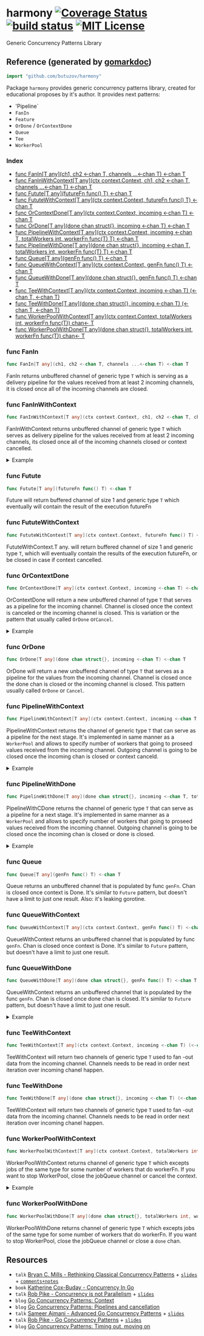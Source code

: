 # harmony  [![Coverage Status](https://coveralls.io/repos/github/butuzov/harmony/badge.svg?t=1njyDt)](https://coveralls.io/github/butuzov/harmony) [![build status](https://github.com/butuzov/harmony/actions/workflows/main.yaml/badge.svg?branch=main)]() [![MIT License](http://img.shields.io/badge/license-MIT-blue.svg)](http://www.opensource.org/licenses/MIT)

Generic Concurrency Patterns Library

## Reference (generated by [gomarkdoc](<https://github.com/princjef/gomarkdoc>))

<!-- You can Edit Content above this comment --->
<!-- Start --->
```go
import "github.com/butuzov/harmony"
```

Package `harmony` provides generic concurrency patterns library, created for educational proposes by it's author. It provides next patterns: 
- 'Pipeline` 
- `FanIn` 
- `Feature` 
- `OrDone` / `OrContextDone` 
- `Queue` 
- `Tee` 
- `WorkerPool`

### Index

- [func FanIn[T any](ch1, ch2 <-chan T, channels ...<-chan T) <-chan T](<#func-fanin>)
- [func FanInWithContext[T any](ctx context.Context, ch1, ch2 <-chan T, channels ...<-chan T) <-chan T](<#func-faninwithcontext>)
- [func Futute[T any](futureFn func() T) <-chan T](<#func-futute>)
- [func FututeWithContext[T any](ctx context.Context, futureFn func() T) <-chan T](<#func-fututewithcontext>)
- [func OrContextDone[T any](ctx context.Context, incoming <-chan T) <-chan T](<#func-orcontextdone>)
- [func OrDone[T any](done chan struct{}, incoming <-chan T) <-chan T](<#func-ordone>)
- [func PipelineWithContext[T any](ctx context.Context, incoming <-chan T, totalWorkers int, workerFn func(T) T) <-chan T](<#func-pipelinewithcontext>)
- [func PipelineWithDone[T any](done chan struct{}, incoming <-chan T, totalWorkers int, workerFn func(T) T) <-chan T](<#func-pipelinewithdone>)
- [func Queue[T any](genFn func() T) <-chan T](<#func-queue>)
- [func QueueWithContext[T any](ctx context.Context, genFn func() T) <-chan T](<#func-queuewithcontext>)
- [func QueueWithDone[T any](done chan struct{}, genFn func() T) <-chan T](<#func-queuewithdone>)
- [func TeeWithContext[T any](ctx context.Context, incoming <-chan T) (<-chan T, <-chan T)](<#func-teewithcontext>)
- [func TeeWithDone[T any](done chan struct{}, incoming <-chan T) (<-chan T, <-chan T)](<#func-teewithdone>)
- [func WorkerPoolWithContext[T any](ctx context.Context, totalWorkers int, workerFn func(T)) chan<- T](<#func-workerpoolwithcontext>)
- [func WorkerPoolWithDone[T any](done chan struct{}, totalWorkers int, workerFn func(T)) chan<- T](<#func-workerpoolwithdone>)


### func FanIn

```go
func FanIn[T any](ch1, ch2 <-chan T, channels ...<-chan T) <-chan T
```

FanIn returns unbuffered channel of generic type `T` which is serving as a delivery pipeline for the values received from at least 2 incoming channels, it is closed once all of the incoming channels are closed.

### func FanInWithContext

```go
func FanInWithContext[T any](ctx context.Context, ch1, ch2 <-chan T, channels ...<-chan T) <-chan T
```

FanInWithContext returns unbuffered channel of generic type `T` which serves as delivery pipeline for the values received from at least 2 incoming channels, its closed once all of the incoming channels closed or context cancelled.

<details><summary>Example</summary>
<p>

```go
package main

import (
	"context"
	"fmt"
	"github.com/butuzov/harmony"
	"sync"
	"time"
)

func main() {
	ch1 := make(chan int)
	ch2 := make(chan int)

	// Context going to timeout in 70 milliseconds.
	ctx, cancel := context.WithTimeout(context.Background(), 70*time.Millisecond)
	defer cancel()

	ch := harmony.FanInWithContext(ctx, ch1, ch2)

	wg := sync.WaitGroup{}
	wg.Add(1)
	go func() {
		defer wg.Done()
		defer close(ch1)

		for i := 0; i < 5; i++ {
			ch1 <- i
			time.Sleep(10 * time.Millisecond)
		}
	}()

	go func() {
		wg.Wait()
		defer close(ch2)

		for i := 5; i <= 10; i++ {
			ch2 <- i
			time.Sleep(10 * time.Millisecond)
		}
	}()

	var res []int
	done := make(chan struct{})
	go func() {
		defer close(done)

		for v := range ch {
			res = append(res, v)
		}
	}()

	<-done
	fmt.Println(res)
}
```

#### Output

```
[0 1 2 3 4 5 6]
```

</p>
</details>

### func Futute

```go
func Futute[T any](futureFn func() T) <-chan T
```

Future will return buffered channel of size 1 and generic type `T` which eventually will contain the result of the execution futureFn

### func FututeWithContext

```go
func FututeWithContext[T any](ctx context.Context, futureFn func() T) <-chan T
```

FututeWithContext.T any. will return buffered channel of size 1 and generic type `T`, which will eventually contain the results of the execution futureFn, or be closed in case if context cancelled.

### func OrContextDone

```go
func OrContextDone[T any](ctx context.Context, incoming <-chan T) <-chan T
```

OrContextDone will return a new unbuffered channel of type `T` that serves as a pipeline for the incoming channel. Channel is closed once the context is canceled or the incoming channel is closed. This is variation or the pattern that usually called `OrDone` or`Cancel`.

<details><summary>Example</summary>
<p>

```go
package main

import (
	"fmt"
	"github.com/butuzov/harmony"
	"time"
)

func main() {
	var (
		done     = make(chan struct{})
		incoming = make(chan int)
		outgoing = harmony.OrDone(done, incoming)
		results  []int
	)

	time.AfterFunc(5*time.Nanosecond, func() { close(done) })

	// producer
	go func() {
		defer close(incoming)
		for i := 1; i < 100; i++ {
			time.Sleep(time.Millisecond)
			incoming <- i
		}
	}()

	// consumer
	for val := range outgoing {
		results = append(results, val)
		// We going to cancel execution once we reach any number devisable by 7
	}

	<-done

	fmt.Println(results)
}
```

</p>
</details>

### func OrDone

```go
func OrDone[T any](done chan struct{}, incoming <-chan T) <-chan T
```

OrDone will return a new unbuffered channel of type `T` that serves as a pipeline for the values from the incoming channel. Channel is closed once the done chan is closed or the incoming channel is closed. This pattern usually called `OrDone` or `Cancel`.

### func PipelineWithContext

```go
func PipelineWithContext[T any](ctx context.Context, incoming <-chan T, totalWorkers int, workerFn func(T) T) <-chan T
```

PipelineWithContext returns the channel of generic type `T` that can serve as a pipeline for the next stage. It's implemented in same manner as a `WorkerPool` and allows to specify number of workers that going to proseed values received from the incoming channel. Outgoing channel is going to be closed once the incoming chan is closed or context canceld.

<details><summary>Example</summary>
<p>

```go
package main

import (
	"context"
	"fmt"
	"github.com/butuzov/harmony"
	"sort"
)

func main() {
	lim := 10

	seedCh := func() <-chan int {
		ch := make(chan int)

		go func() {
			defer close(ch)

			for i := 0; i <= lim; i++ {
				ch <- i
			}
		}()

		return ch
	}()

	ctx := context.Background()

	var pipe <-chan int

	// we starting many subWorkers because we don't care about order of results
	// read from the pipe.
	pipe = seedCh
	// does nothing
	pipe = harmony.PipelineWithContext(ctx, pipe, 2, func(n int) int { return n })
	// does multiplication
	pipe = harmony.PipelineWithContext(ctx, pipe, 3, func(n int) int { return n * 2 })
	// does addition
	pipe = harmony.PipelineWithContext(ctx, pipe, 3, func(n int) int { return n + 2 })

	result := []int{}
	for val := range pipe {
		result = append(result, val)
	}

	sort.Ints(result)
	fmt.Printf("%v", result)
}
```

#### Output

```
[2 4 6 8 10 12 14 16 18 20 22]
```

</p>
</details>

### func PipelineWithDone

```go
func PipelineWithDone[T any](done chan struct{}, incoming <-chan T, totalWorkers int, workerFn func(T) T) <-chan T
```

PipelineWithCDone returns the channel of generic type `T` that can serve as a pipeline for a next stage. It's implemented in same manner as a `WorkerPool` and allows to specify number of workers that going to proseed values received from the incoming channel. Outgoing channel is going to be closed once the incoming chan is closed or done is closed.

<details><summary>Example</summary>
<p>

```go
package main

import (
	"fmt"
	"github.com/butuzov/harmony"
	"sort"
)

func main() {
	lim := 10

	seedCh := func() <-chan int {
		ch := make(chan int)

		go func() {
			defer close(ch)

			for i := 0; i <= lim; i++ {
				ch <- i
			}
		}()

		return ch
	}()

	done := make(chan struct{})
	defer close(done)

	var pipe <-chan int

	// we starting many subWorkers because we don't care about order of results
	// read from the pipe.
	pipe = seedCh
	// does nothing
	pipe = harmony.PipelineWithDone(done, pipe, 2, func(n int) int { return n })
	// does multiplication
	pipe = harmony.PipelineWithDone(done, pipe, 3, func(n int) int { return n * 2 })
	// does addition
	pipe = harmony.PipelineWithDone(done, pipe, 3, func(n int) int { return n + 2 })

	result := []int{}
	for val := range pipe {
		result = append(result, val)
	}

	sort.Ints(result)
	fmt.Printf("%v", result)
}
```

#### Output

```
[2 4 6 8 10 12 14 16 18 20 22]
```

</p>
</details>

### func Queue

```go
func Queue[T any](genFn func() T) <-chan T
```

Queue returns an unbuffered channel that is populated by func `genFn`. Chan is closed once context is Done. It's similar to `Future` pattern, but doesn't have a limit to just one result. Also: it's leaking gorotine.

### func QueueWithContext

```go
func QueueWithContext[T any](ctx context.Context, genFn func() T) <-chan T
```

QueueWithContext returns an unbuffered channel that is populated by func `genFn`. Chan is closed once context is Done. It's similar to `Future` pattern, but doesn't have a limit to just one result.

### func QueueWithDone

```go
func QueueWithDone[T any](done chan struct{}, genFn func() T) <-chan T
```

QueueWithContext returns an unbuffered channel that is populated by the func `genFn`. Chan is closed once done chan is closed. It's similar to `Future` pattern, but doesn't have a limit to just one result.

<details><summary>Example</summary>
<p>

```go
package main

import (
	"fmt"
	"github.com/butuzov/harmony"
)

func main() {
	// fin returns function  that returns Fibonacci sequence up to n element,
	// it returns 0 after limit reached.
	fib := func(limit int) func() int {
		a, b, nTh := 0, 1, 1
		return func() int {
			if nTh > limit {
				return 0
			}

			nTh++
			a, b = b, a+b
			return a
		}
	}

	first10FibNumbers := make([]int, 10)
	incoming := harmony.Queue(fib(10))
	for i := 0; i < cap(first10FibNumbers); i++ {
		first10FibNumbers[i] = <-incoming
	}

	fmt.Println(first10FibNumbers)
}
```

#### Output

```
[1 1 2 3 5 8 13 21 34 55]
```

</p>
</details>

### func TeeWithContext

```go
func TeeWithContext[T any](ctx context.Context, incoming <-chan T) (<-chan T, <-chan T)
```

TeeWithContext will return two channels of generic type `T` used to fan
-out data from the incoming channel. Channels needs to be read in order next iteration over incoming chanel happen.

### func TeeWithDone

```go
func TeeWithDone[T any](done chan struct{}, incoming <-chan T) (<-chan T, <-chan T)
```

TeeWithContext will return two channels of generic type `T` used to fan
-out data from the incoming channel. Channels needs to be read in order next iteration over incoming chanel happen.

### func WorkerPoolWithContext

```go
func WorkerPoolWithContext[T any](ctx context.Context, totalWorkers int, workerFn func(T)) chan<- T
```

WorkerPoolWithContext returns channel of generic type `T` which excepts jobs of the same type for some number of workers that do workerFn. If you want to stop WorkerPool, close the jobQueue channel or cancel the context.

<details><summary>Example</summary>
<p>

```go
package main

import (
	"context"
	"fmt"
	"github.com/butuzov/harmony"
	"math"
	"runtime"
	"sync"
	"time"
)

func main() {
	// Search for all possible primes within short period of time.
	ctx, cancel := context.WithTimeout(context.Background(), 10*time.Millisecond)
	defer cancel()

	var (
		primesCh = make(chan uint64)
		isPrime  = func(n uint64) bool {
			for i := uint64(2); i < (n/2)+1; i++ {
				if n%i == 0 {
					return false
				}
			}
			return true
		}
		totalWorkers = runtime.NumCPU() - 1
	)

	jobsQueue := harmony.WorkerPoolWithContext(ctx, totalWorkers, func(n uint64) {
		if !isPrime(n) {
			return
		}

		primesCh <- n
	})

	go func() {
		for i := uint64(0); i < math.MaxUint64; i++ {
			jobsQueue <- i
		}
	}()

	var results []uint64
	var mu sync.RWMutex
	go func() {
		for n := range primesCh {
			mu.Lock()
			results = append(results, n)
			mu.Unlock()
		}
	}()

	<-ctx.Done()
	close(primesCh)

	mu.RLock()
	fmt.Println(results)
	mu.RUnlock()
}
```

</p>
</details>

### func WorkerPoolWithDone

```go
func WorkerPoolWithDone[T any](done chan struct{}, totalWorkers int, workerFn func(T)) chan<- T
```

WorkerPoolWithDone returns channel of generic type `T` which excepts jobs of the same type for some number of workers that do workerFn. If you want to stop WorkerPool, close the jobQueue channel or close a `done` chan.

<!-- End --->
<!-- You can Edit Content under this comment --->

## Resources

* `talk` [Bryan C. Mills - Rethinking Classical Concurrency Patterns](https://www.youtube.com/watch?v=5zXAHh5tJqQ) + [`slides`](https://drive.google.com/file/d/1nPdvhB0PutEJzdCq5ms6UI58dp50fcAN/view) + [`comments+notes`](https://github.com/sourcegraph/gophercon-2018-liveblog/issues/35)
* `book` [Katherine Cox-Buday - Concurrency In Go](https://www.oreilly.com/library/view/concurrency-in-go/9781491941294/)
* `talk` [Rob Pike - Concurrency is not Parallelism](https://www.youtube.com/watch?v=oV9rvDllKEg) + [`slides`](https://go.dev/talks/2012/waza.slide)
* `blog` [Go Concurrency Patterns: Context](https://go.dev/blog/context)
* `blog` [Go Concurrency Patterns: Pipelines and cancellation](https://go.dev/blog/pipelines)
* `talk` [Sameer Ajmani  - Advanced Go Concurrency Patterns](https://www.youtube.com/watch?v=QDDwwePbDtw) + [`slides`](https://talks.golang.org/2013/advconc.slide)
* `talk` [Rob Pike - Go Concurrency Patterns](https://www.youtube.com/watch?v=f6kdp27TYZs) + [`slides`](https://talks.golang.org/2012/concurrency.slide)
* `blog` [Go Concurrency Patterns: Timing out, moving on](https://go.dev/blog/concurrency-timeouts)
